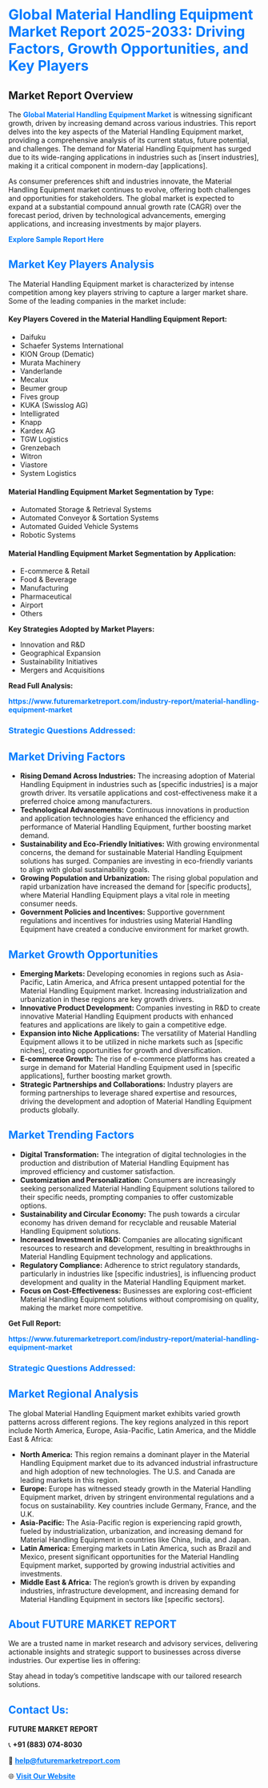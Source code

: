 <h1 style="color: #007BFF;">Global Material Handling Equipment Market Report 2025-2033: Driving Factors, Growth Opportunities, and Key Players</h1>

<section id="overview">
<h2>Market Report Overview</h2>
<p>The <a href="https://www.futuremarketreport.com/industry-report/material-handling-equipment-market" style="color: #007BFF; text-decoration: none;"><strong>Global Material Handling Equipment Market</strong></a> is witnessing significant growth, driven by increasing demand across various industries. This report delves into the key aspects of the Material Handling Equipment market, providing a comprehensive analysis of its current status, future potential, and challenges. The demand for Material Handling Equipment has surged due to its wide-ranging applications in industries such as [insert industries], making it a critical component in modern-day [applications].</p>
<p>As consumer preferences shift and industries innovate, the Material Handling Equipment market continues to evolve, offering both challenges and opportunities for stakeholders. The global market is expected to expand at a substantial compound annual growth rate (CAGR) over the forecast period, driven by technological advancements, emerging applications, and increasing investments by major players.</p>
</section>

<section id="overview">
<p><a href="https://www.futuremarketreport.com/request-sample/reportId=88981" style="color: #007BFF; text-decoration: none;"><strong>Explore Sample Report Here</strong></a></p>
</section>

<section id="key-players">
<h2 style="color: #007BFF;">Market Key Players Analysis</h2>
<p>The Material Handling Equipment market is characterized by intense competition among key players striving to capture a larger market share. Some of the leading companies in the market include:</p>
<h4>Key Players Covered in the Material Handling Equipment Report:</h4>
<ul><li>Daifuku</li><li>Schaefer Systems International</li><li>KION Group (Dematic)</li><li>Murata Machinery</li><li>Vanderlande</li><li>Mecalux</li><li>Beumer group</li><li>Fives group</li><li>KUKA (Swisslog AG)</li><li>Intelligrated</li><li>Knapp</li><li>Kardex AG</li><li>TGW Logistics</li><li>Grenzebach</li><li>Witron</li><li>Viastore</li><li>System Logistics</li></ul>
<h4>Material Handling Equipment Market Segmentation by Type:</h4>
<ul><li>Automated Storage &amp; Retrieval Systems</li><li>Automated Conveyor &amp; Sortation Systems</li><li>Automated Guided Vehicle Systems</li><li>Robotic Systems</li></ul>

<h4>Material Handling Equipment Market Segmentation by Application:</h4>
<ul><li>E-commerce &amp; Retail</li><li>Food &amp; Beverage</li><li>Manufacturing</li><li>Pharmaceutical</li><li>Airport</li><li>Others</li></ul>
<p><strong>Key Strategies Adopted by Market Players:</strong></p>
<ul>
<li>Innovation and R&D</li>
<li>Geographical Expansion</li>
<li>Sustainability Initiatives</li>
<li>Mergers and Acquisitions</li>
</ul>
</section>

<section>
<p><strong>Read Full Analysis: </strong></p><a href="https://www.futuremarketreport.com/industry-report/material-handling-equipment-market" style="color: #007BFF; text-decoration: none;"><strong>https://www.futuremarketreport.com/industry-report/material-handling-equipment-market</strong></a>
<h3 style="color: #007BFF;">Strategic Questions Addressed:</h3>
</section>

<section id="driving-factors">
<h2 style="color: #007BFF;">Market Driving Factors</h2>
<ul>
<li><strong>Rising Demand Across Industries:</strong> The increasing adoption of Material Handling Equipment in industries such as [specific industries] is a major growth driver. Its versatile applications and cost-effectiveness make it a preferred choice among manufacturers.</li>
<li><strong>Technological Advancements:</strong> Continuous innovations in production and application technologies have enhanced the efficiency and performance of Material Handling Equipment, further boosting market demand.</li>
<li><strong>Sustainability and Eco-Friendly Initiatives:</strong> With growing environmental concerns, the demand for sustainable Material Handling Equipment solutions has surged. Companies are investing in eco-friendly variants to align with global sustainability goals.</li>
<li><strong>Growing Population and Urbanization:</strong> The rising global population and rapid urbanization have increased the demand for [specific products], where Material Handling Equipment plays a vital role in meeting consumer needs.</li>
<li><strong>Government Policies and Incentives:</strong> Supportive government regulations and incentives for industries using Material Handling Equipment have created a conducive environment for market growth.</li>
</ul>
</section>

<section id="growth-opportunities">
<h2 style="color: #007BFF;">Market Growth Opportunities</h2>
<ul>
<li><strong>Emerging Markets:</strong> Developing economies in regions such as Asia-Pacific, Latin America, and Africa present untapped potential for the Material Handling Equipment market. Increasing industrialization and urbanization in these regions are key growth drivers.</li>
<li><strong>Innovative Product Development:</strong> Companies investing in R&D to create innovative Material Handling Equipment products with enhanced features and applications are likely to gain a competitive edge.</li>
<li><strong>Expansion into Niche Applications:</strong> The versatility of Material Handling Equipment allows it to be utilized in niche markets such as [specific niches], creating opportunities for growth and diversification.</li>
<li><strong>E-commerce Growth:</strong> The rise of e-commerce platforms has created a surge in demand for Material Handling Equipment used in [specific applications], further boosting market growth.</li>
<li><strong>Strategic Partnerships and Collaborations:</strong> Industry players are forming partnerships to leverage shared expertise and resources, driving the development and adoption of Material Handling Equipment products globally.</li>
</ul>
</section>

<section id="trending-factors">
<h2 style="color: #007BFF;">Market Trending Factors</h2>
<ul>
<li><strong>Digital Transformation:</strong> The integration of digital technologies in the production and distribution of Material Handling Equipment has improved efficiency and customer satisfaction.</li>
<li><strong>Customization and Personalization:</strong> Consumers are increasingly seeking personalized Material Handling Equipment solutions tailored to their specific needs, prompting companies to offer customizable options.</li>
<li><strong>Sustainability and Circular Economy:</strong> The push towards a circular economy has driven demand for recyclable and reusable Material Handling Equipment solutions.</li>
<li><strong>Increased Investment in R&D:</strong> Companies are allocating significant resources to research and development, resulting in breakthroughs in Material Handling Equipment technology and applications.</li>
<li><strong>Regulatory Compliance:</strong> Adherence to strict regulatory standards, particularly in industries like [specific industries], is influencing product development and quality in the Material Handling Equipment market.</li>
<li><strong>Focus on Cost-Effectiveness:</strong> Businesses are exploring cost-efficient Material Handling Equipment solutions without compromising on quality, making the market more competitive.</li>
</ul>
</section>

<section>
<p><strong>Get Full Report: </strong></p><a href="https://www.futuremarketreport.com/industry-report/material-handling-equipment-market" style="color: #007BFF; text-decoration: none;"><strong>https://www.futuremarketreport.com/industry-report/material-handling-equipment-market</strong></a>
<h3 style="color: #007BFF;">Strategic Questions Addressed:</h3>
</section>


<section id="regional-analysis">
<h2 style="color: #007BFF;">Market Regional Analysis</h2>
<p>The global Material Handling Equipment market exhibits varied growth patterns across different regions. The key regions analyzed in this report include North America, Europe, Asia-Pacific, Latin America, and the Middle East & Africa:</p>
<ul>
<li><strong>North America:</strong> This region remains a dominant player in the Material Handling Equipment market due to its advanced industrial infrastructure and high adoption of new technologies. The U.S. and Canada are leading markets in this region.</li>
<li><strong>Europe:</strong> Europe has witnessed steady growth in the Material Handling Equipment market, driven by stringent environmental regulations and a focus on sustainability. Key countries include Germany, France, and the U.K.</li>
<li><strong>Asia-Pacific:</strong> The Asia-Pacific region is experiencing rapid growth, fueled by industrialization, urbanization, and increasing demand for Material Handling Equipment in countries like China, India, and Japan.</li>
<li><strong>Latin America:</strong> Emerging markets in Latin America, such as Brazil and Mexico, present significant opportunities for the Material Handling Equipment market, supported by growing industrial activities and investments.</li>
<li><strong>Middle East & Africa:</strong> The region’s growth is driven by expanding industries, infrastructure development, and increasing demand for Material Handling Equipment in sectors like [specific sectors].</li>
</ul>
</section>

<footer>
<h2 style="color: #007BFF;">About FUTURE MARKET REPORT</h2>
<p>We are a trusted name in market research and advisory services, delivering actionable insights and strategic support to businesses across diverse industries. Our expertise lies in offering:</p>

<p>Stay ahead in today’s competitive landscape with our tailored research solutions.</p>

<h2 style="color: #007BFF;">Contact Us:</h2>
<p><strong>FUTURE MARKET REPORT</strong></p>
<p>📞 <strong>+91 (883) 074-8030</strong></p>
<p>📧 <strong><a href="mailto:help@futuremarketreport.com" style="color: #007BFF;">help@futuremarketreport.com</a></strong></p>
<p>🌐 <strong><a href="https://www.futuremarketreport.com/" style="color: #007BFF;">Visit Our Website</a></strong></p>
</footer>